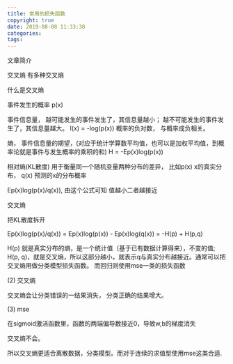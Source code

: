 ```yaml
---
title: 常用的损失函数
copyright: true
date: 2019-08-08 11:33:38
categories:
tags:
---
```

文章简介

<!-- more -->

交叉熵 有多种交叉熵

什么是交叉熵

事件发生的概率 p(x)

事件信息量， 越可能发生的事件发生了，其信息量越小； 越不可能发生的事件发生了，其信息量越大。
I(x) = -log(p(x)) 概率的负对数， 与概率成负相关。

熵， 事件信息量的期望，(对应于统计学算数平均值，也可以是加权平均值，到概率论就是事件与发生概率的乘积的和)
H = -Ep(x)log(p(x))

相对熵(KL散度)
用于衡量同一个随机变量两种分布的差异， 比如p(x) x的真实分布， q(x) 预测的x的分布概率

Ep(x)log(p(x)/q(x)), 由这个公式可知 值越小二者越接近

交叉熵

把KL散度拆开

Ep(x)log(p(x)/q(x)) = Ep(x)log(p(x)) - Ep(x)log(q(x)) = -H(p) + H(p,q)

H(p) 就是真实分布的熵，是一个统计值（基于已有数据计算得来），不变的值; H(p, q)，就是交叉熵，所以这部分越小，就表示q与真实分布越接近。通常可以把交叉熵用做分类模型损失函数。 而回归则使用mse一类的损失函数


(2) 交叉熵

交叉熵会让分类错误的一结果消失， 分类正确的结果增大。

(3) mse

在sigmoid激活函数里，函数的两端偏导数接近0，导致w,b的梯度消失

交叉熵不会。

所以交叉熵更适合离散数据，分类模型。而对于连续的求值型使用mse这类合适.